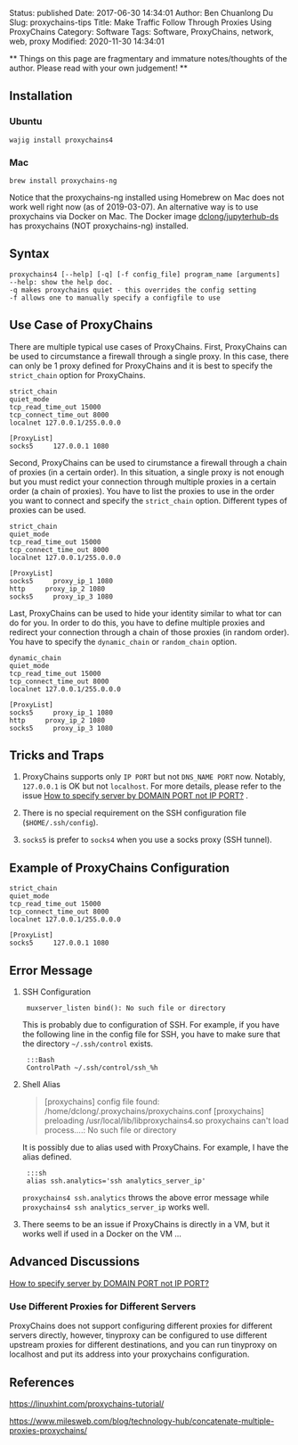 Status: published
Date: 2017-06-30 14:34:01
Author: Ben Chuanlong Du
Slug: proxychains-tips
Title: Make Traffic Follow Through Proxies Using ProxyChains
Category: Software
Tags: Software, ProxyChains, network, web, proxy
Modified: 2020-11-30 14:34:01

**
Things on this page are
fragmentary and immature notes/thoughts of the author.
Please read with your own judgement!
**

## Installation

### Ubuntu

```
wajig install proxychains4
```

### Mac

```
brew install proxychains-ng
```
Notice that the proxychains-ng installed using Homebrew on Mac does not work well right now (as of 2019-03-07).
An alternative way is to use proxychains via Docker on Mac.
The Docker image
[dclong/jupyterhub-ds](https://cloud.docker.com/repository/docker/dclong/jupyterhub-ds)
has proxychains (NOT proxychains-ng) installed.

## Syntax 

    proxychains4 [--help] [-q] [-f config_file] program_name [arguments]
    --help: show the help doc.
    -q makes proxychains quiet - this overrides the config setting
    -f allows one to manually specify a configfile to use

## Use Case of ProxyChains

There are multiple typical use cases of ProxyChains.
First,
ProxyChains can be used to circumstance a firewall through a single proxy. 
In this case, 
there can only be 1 proxy defined for ProxyChains
and it is best to specify the `strict_chain` option for ProxyChains.
```text
strict_chain
quiet_mode
tcp_read_time_out 15000
tcp_connect_time_out 8000
localnet 127.0.0.1/255.0.0.0

[ProxyList]
socks5     127.0.0.1 1080
```
Second,
ProxyChains can be used to cirumstance a firewall through a chain of proxies (in a certain order).
In this situation, 
a single proxy is not enough but you must redict your connection 
through multiple proxies in a certain order (a chain of proxies).
You have to list the proxies to use in the order you want to connect 
and specify the `strict_chain` option. 
Different types of proxies can be used.
```text
strict_chain
quiet_mode
tcp_read_time_out 15000
tcp_connect_time_out 8000
localnet 127.0.0.1/255.0.0.0

[ProxyList]
socks5     proxy_ip_1 1080
http     proxy_ip_2 1080
socks5     proxy_ip_3 1080
```
Last,
ProxyChains can be used to hide your identity similar to what tor can do for you. 
In order to do this, 
you have to define multiple proxies 
and redirect your connection through a chain of those proxies (in random order).
You have to specify the `dynamic_chain` or `random_chain` option.
```text
dynamic_chain
quiet_mode
tcp_read_time_out 15000
tcp_connect_time_out 8000
localnet 127.0.0.1/255.0.0.0

[ProxyList]
socks5     proxy_ip_1 1080
http     proxy_ip_2 1080
socks5     proxy_ip_3 1080
```

## Tricks and Traps 

1. ProxyChains supports only `IP PORT` but not `DNS_NAME PORT` now.
    Notably, 
    `127.0.0.1` is OK but not `localhost`.
    For more details, 
    please refer to the issue 
    [How to specify server by DOMAIN PORT not IP PORT?](https://github.com/rofl0r/proxychains-ng/issues/246)
    .

2. There is no special requirement on the SSH configuration file (`$HOME/.ssh/config`).

3. `socks5` is prefer to `socks4` when you use a socks proxy (SSH tunnel).

## Example of ProxyChains Configuration

```text
strict_chain
quiet_mode
tcp_read_time_out 15000
tcp_connect_time_out 8000
localnet 127.0.0.1/255.0.0.0

[ProxyList]
socks5     127.0.0.1 1080
```

## Error Message

1. SSH Configuration

        muxserver_listen bind(): No such file or directory

    This is probably due to configuration of SSH.
    For example,
    if you have the following line in the config file for SSH,
    you have to make sure that the directory `~/.ssh/control` exists.

        :::Bash
        ControlPath ~/.ssh/control/ssh_%h


2. Shell Alias

    > [proxychains] config file found: /home/dclong/.proxychains/proxychains.conf
    > [proxychains] preloading /usr/local/lib/libproxychains4.so
    > proxychains can't load process....: No such file or directory

    It is possibly due to alias used with ProxyChains.
    For example,
    I have the alias defined.

        :::sh
        alias ssh.analytics='ssh analytics_server_ip'

    `proxychains4 ssh.analytics` throws the above error message
    while `proxychains4 ssh analytics_server_ip` works well.


3. There seems to be an issue if ProxyChains is directly in a VM,
    but it works well if used in a Docker on the VM ...

## Advanced Discussions

[How to specify server by DOMAIN PORT not IP PORT?](https://github.com/rofl0r/proxychains-ng/issues/246)

### Use Different Proxies for Different Servers

ProxyChains does not support configuring different proxies for different servers directly, 
however,
tinyproxy can be configured to use different upstream proxies for different destinations, 
and you can run tinyproxy on localhost and put its address into your proxychains configuration.



## References

https://linuxhint.com/proxychains-tutorial/

https://www.milesweb.com/blog/technology-hub/concatenate-multiple-proxies-proxychains/
